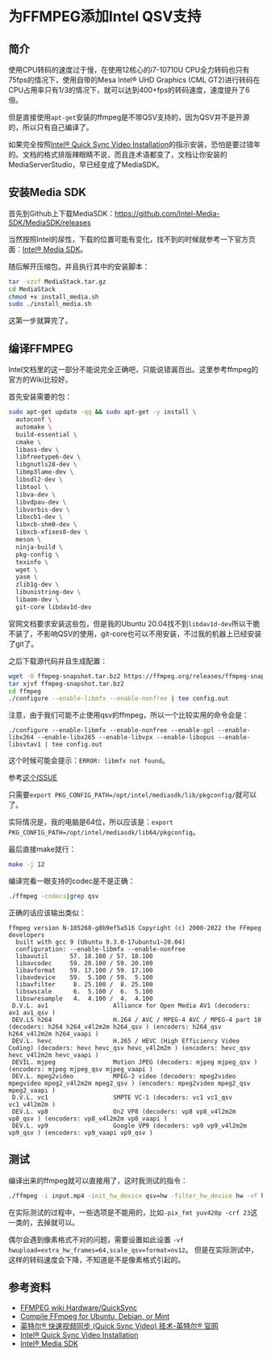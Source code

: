 # 为FFMPEG添加Intel QSV支持

## 简介

使用CPU转码的速度过于慢，在使用12核心的i7-10710U CPU全力转码也只有75fps的情况下，使用自带的Mesa Intel® UHD Graphics (CML GT2)进行转码在CPU占用率只有1/3的情况下，就可以达到400+fps的转码速度，速度提升了6倍。

但是直接使用`apt-get`安装的ffmpeg是不带QSV支持的，因为QSV并不是开源的，所以只有自己编译了。

如果完全按照[Intel® Quick Sync Video Installation](https://www.intel.com/content/www/us/en/architecture-and-technology/quick-sync-video/quick-sync-video-installation.html)的指示安装，恐怕是要过错年的。文档的格式排版辣眼睛不说，而且连术语都变了，文档让你安装的MediaServerStudio，早已经变成了MediaSDK。

## 安装Media SDK

首先到Github上下载MediaSDK：https://github.com/Intel-Media-SDK/MediaSDK/releases

当然按照Intel的尿性，下载的位置可能有变化，找不到的时候就参考一下官方页面：[Intel® Media SDK](https://www.intel.com/content/www/us/en/developer/tools/media-sdk/overview.html)。

随后解开压缩包，并且执行其中的安装脚本：

```bash
tar -xzvf MediaStack.tar.gz
cd MediaStack
chmod +x install_media.sh
sudo ./install_media.sh
```

这第一步就算完了。

## 编译FFMPEG

Intel文档里的这一部分不能说完全正确吧，只能说错漏百出。这里参考ffmpeg的官方的Wiki比较好。

首先安装需要的包：

```bash
sudo apt-get update -qq && sudo apt-get -y install \
  autoconf \
  automake \
  build-essential \
  cmake \
  libass-dev \
  libfreetype6-dev \
  libgnutls28-dev \
  libmp3lame-dev \
  libsdl2-dev \
  libtool \
  libva-dev \
  libvdpau-dev \
  libvorbis-dev \
  libxcb1-dev \
  libxcb-shm0-dev \
  libxcb-xfixes0-dev \
  meson \
  ninja-build \
  pkg-config \
  texinfo \
  wget \
  yasm \
  zlib1g-dev \
  libunistring-dev \
  libaom-dev \
  git-core libdav1d-dev
```

官网文档要求安装这些包，但是我的Ubuntu 20.04找不到`libdav1d-dev`所以干脆不装了，不影响QSV的使用，git-core也可以不用安装，不过我的机器上已经安装了git了。

之后下载源代码并且生成配置：

```bash
wget -O ffmpeg-snapshot.tar.bz2 https://ffmpeg.org/releases/ffmpeg-snapshot.tar.bz2
tar xjvf ffmpeg-snapshot.tar.bz2
cd ffmpeg
./configure --enable-libmfx --enable-nonfree | tee config.out
```

注意，由于我们可能不止使用qsv的ffmpeg，所以一个比较实用的命令会是：

```
./configure --enable-libmfx --enable-nonfree --enable-gpl --enable-libx264 --enable-libx265 --enable-libvpx --enable-libopus --enable-libsvtav1 | tee config.out
```

这个时候可能会提示：`ERROR: libmfx not found`。

参考[这个ISSUE](https://github.com/Intel-Media-SDK/MediaSDK/issues/1822)

只需要`export PKG_CONFIG_PATH=/opt/intel/mediasdk/lib/pkgconfig/`就可以了。

实际情况是，我的电脑是64位，所以应该是：`export PKG_CONFIG_PATH=/opt/intel/mediasdk/lib64/pkgconfig`。

最后直接make就行：

```bash
make -j 12
```

编译完看一眼支持的codec是不是正确：

```bash
./ffmpeg -codecs|grep qsv
```

正确的话应该输出类似：

```
ffmpeg version N-105268-g8b9ef5a516 Copyright (c) 2000-2022 the FFmpeg developers
  built with gcc 9 (Ubuntu 9.3.0-17ubuntu1~20.04)
  configuration: --enable-libmfx --enable-nonfree
  libavutil      57. 18.100 / 57. 18.100
  libavcodec     59. 20.100 / 59. 20.100
  libavformat    59. 17.100 / 59. 17.100
  libavdevice    59.  5.100 / 59.  5.100
  libavfilter     8. 25.100 /  8. 25.100
  libswscale      6.  5.100 /  6.  5.100
  libswresample   4.  4.100 /  4.  4.100
 D.V.L. av1                  Alliance for Open Media AV1 (decoders: av1 av1_qsv )
 DEV.LS h264                 H.264 / AVC / MPEG-4 AVC / MPEG-4 part 10 (decoders: h264 h264_v4l2m2m h264_qsv ) (encoders: h264_qsv h264_v4l2m2m h264_vaapi )
 DEV.L. hevc                 H.265 / HEVC (High Efficiency Video Coding) (decoders: hevc hevc_qsv hevc_v4l2m2m ) (encoders: hevc_qsv hevc_v4l2m2m hevc_vaapi )
 DEVIL. mjpeg                Motion JPEG (decoders: mjpeg mjpeg_qsv ) (encoders: mjpeg mjpeg_qsv mjpeg_vaapi )
 DEV.L. mpeg2video           MPEG-2 video (decoders: mpeg2video mpegvideo mpeg2_v4l2m2m mpeg2_qsv ) (encoders: mpeg2video mpeg2_qsv mpeg2_vaapi )
 D.V.L. vc1                  SMPTE VC-1 (decoders: vc1 vc1_qsv vc1_v4l2m2m )
 DEV.L. vp8                  On2 VP8 (decoders: vp8 vp8_v4l2m2m vp8_qsv ) (encoders: vp8_v4l2m2m vp8_vaapi )
 DEV.L. vp9                  Google VP9 (decoders: vp9 vp9_v4l2m2m vp9_qsv ) (encoders: vp9_vaapi vp9_qsv )
```

## 测试

编译出来的ffmpeg就可以直接用了，这时我测试的指令：

```bash
./ffmpeg -i input.mp4 -init_hw_device qsv=hw -filter_hw_device hw -vf hwupload=extra_hw_frames=64,format=qsv -c:v h264_qsv -maxrate 5M -movflags +faststart output.mp4
```

在实际测试的过程中，一些选项是不能用的，比如`-pix_fmt yuv420p -crf 23`这一类的，去掉就可以。

偶尔会遇到像素格式不对的问题，需要设置如此设置 `-vf hwupload=extra_hw_frames=64,scale_qsv=format=nv12`。
但是在实际测试中，这样的转码速度会下降，不知道是不是像素格式引起的。

## 参考资料

* [FFMPEG wiki Hardware/QuickSync](https://trac.ffmpeg.org/wiki/Hardware/QuickSync)
* [Compile FFmpeg for Ubuntu, Debian, or Mint](https://trac.ffmpeg.org/wiki/CompilationGuide/Ubuntu)
* [英特尔® 快速视频同步 (Quick Sync Video) 技术-英特尔® 官网](https://www.intel.cn/content/www/cn/zh/architecture-and-technology/quick-sync-video/quick-sync-video-general.html)
* [Intel® Quick Sync Video Installation](https://www.intel.com/content/www/us/en/architecture-and-technology/quick-sync-video/quick-sync-video-installation.html)
* [Intel® Media SDK](https://www.intel.com/content/www/us/en/developer/tools/media-sdk/overview.html)
